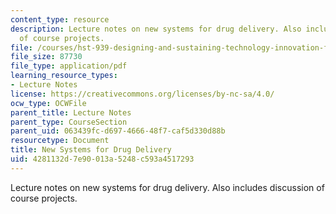 ```yaml
---
content_type: resource
description: Lecture notes on new systems for drug delivery. Also includes discussion
  of course projects.
file: /courses/hst-939-designing-and-sustaining-technology-innovation-for-global-health-practice-spring-2008/4281132d7e90013a5248c593a4517293_lecture03.pdf
file_size: 87730
file_type: application/pdf
learning_resource_types:
- Lecture Notes
license: https://creativecommons.org/licenses/by-nc-sa/4.0/
ocw_type: OCWFile
parent_title: Lecture Notes
parent_type: CourseSection
parent_uid: 063439fc-d697-4666-48f7-caf5d330d88b
resourcetype: Document
title: New Systems for Drug Delivery
uid: 4281132d-7e90-013a-5248-c593a4517293
---
```

Lecture notes on new systems for drug delivery. Also includes discussion of course projects.